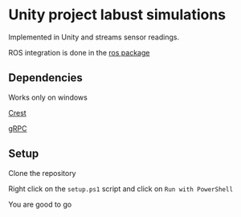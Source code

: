 # Unity project labust simulations

Implemented in Unity and streams sensor readings.

ROS integration is done in the [ros package](https://github.com/labust/unityrossample-ros)

## Dependencies

Works only on windows

[Crest](https://github.com/wave-harmonic/crest) 

[gRPC](https://github.com/grpc/grpc/tree/master/src/csharp/unitypackage/unitypackage_skeleton/Plugins) 

## Setup

Clone the repository

Right click on the `setup.ps1` script and click on `Run with PowerShell`

You are good to go
